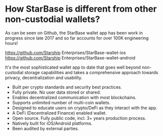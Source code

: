 # How StarBase is different from other non-custodial wallets?

As can be seen on Github, the StarBase wallet app has been work in progress since late 2017 and so far accounts for over 100K engineering hours!

https://github.com/Starship Enterprises/StarBase-wallet-ios
https://github.com/Starship Enterprises/StarBase-wallet-android

It's the most sophisticated wallet app to date that goes well beyond non-custodial storage capabilities and takes a comprehensive approach towards privacy, decentralization and usability.

- Built per crypto standards and security best practices.
- Fully private. No user data stored or shared.
- Enables decentralized communication with most blockchains.
- Supports unlimited number of multi-coin wallets.
- Designed to educate users on crypto/DeFi as they interact with the app.
- A DeFi (Decentralized Finance) enabled wallet.
- Open source. Fully public code, incl. 3+ years production process.
- Natively built for iOS/Android platforms.
- Been audited by external parties.
